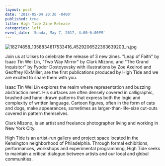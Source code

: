 ```yaml
---
layout: post
date: '2017-05-04 20:30 -0400'
published: true
title: High Tide Zine Release
categories: left
event_date: 'Sunda, May 7, 2017, 4:00–6:00PM'
---
```

![18274858_1358834817533416_4529206522363639203_n.jpg]({{site.baseurl}}/assets/img/18274858_1358834817533416_4529206522363639203_n.jpg)

Join us at Ulises to celebrate the release of 3 new zines. "Leap of Faith" by Isaac Tin Wei Lin, "Two Way Mirror" by Clark Mizono, and "The Grand Inquisitor" by Fyodor Dostoyevsky with illustrations by Zoe Axelrod and Geoffrey KixMiller, are the first publications produced by High Tide and we are excited to share them with you.

Isaac Tin Wei Lin explores the realm where representation and buzzing abstraction meet. His surfaces are often densely covered in calligraphic, brushed and hand-drawn patterns that express both the logic and complexity of written language. Cartoon figures, often in the form of cats and dogs, make appearances, sometimes as larger-than-life-size cut-outs covered in pattern themselves. 

Clark Mizono, is an artist and freelance photographer living and working in New York City.

High Tide is an artist-run gallery and project space located in the Kensington neighborhood of Philadelphia. Through formal exhibitions, performances, workshops and experimental programming, High Tide seeks to maintain a critical dialogue between artists and our local and global communities.
